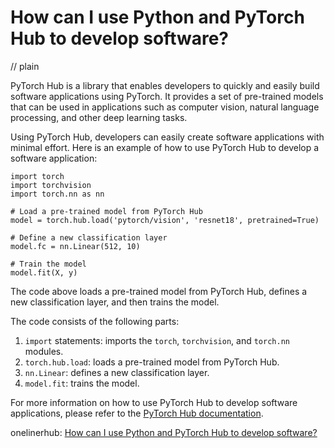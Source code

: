 # How can I use Python and PyTorch Hub to develop software?
// plain

PyTorch Hub is a library that enables developers to quickly and easily build software applications using PyTorch. It provides a set of pre-trained models that can be used in applications such as computer vision, natural language processing, and other deep learning tasks.

Using PyTorch Hub, developers can easily create software applications with minimal effort. Here is an example of how to use PyTorch Hub to develop a software application:

```
import torch
import torchvision
import torch.nn as nn

# Load a pre-trained model from PyTorch Hub
model = torch.hub.load('pytorch/vision', 'resnet18', pretrained=True)

# Define a new classification layer
model.fc = nn.Linear(512, 10)

# Train the model
model.fit(X, y)
```

The code above loads a pre-trained model from PyTorch Hub, defines a new classification layer, and then trains the model.

The code consists of the following parts:

1. `import` statements: imports the `torch`, `torchvision`, and `torch.nn` modules.
2. `torch.hub.load`: loads a pre-trained model from PyTorch Hub.
3. `nn.Linear`: defines a new classification layer.
4. `model.fit`: trains the model.

For more information on how to use PyTorch Hub to develop software applications, please refer to the [PyTorch Hub documentation](https://pytorch.org/docs/stable/hub.html).

onelinerhub: [How can I use Python and PyTorch Hub to develop software?](https://onelinerhub.com/python-pytorch/how-can-i-use-python-and-pytorch-hub-to-develop-software)